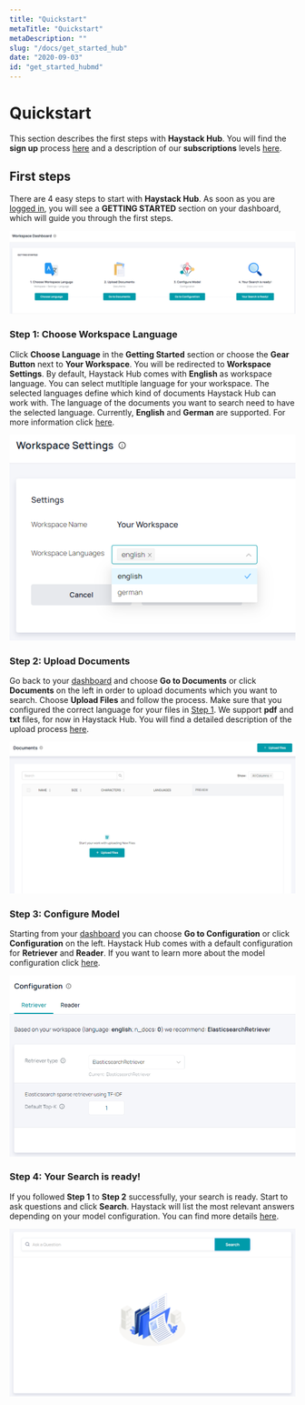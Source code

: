 ```yaml
---
title: "Quickstart"
metaTitle: "Quickstart"
metaDescription: ""
slug: "/docs/get_started_hub"
date: "2020-09-03"
id: "get_started_hubmd"
---
```


# Quickstart

This section describes the first steps with **Haystack Hub**. You will find the **sign up** process [here](/docs_hub/signup_free_hubmd) and a description of our **subscriptions** levels [here](/docs_hub/signup_hubmd).

## First steps

There are 4 easy steps to start with **Haystack Hub**. As soon as you are [logged in](https://app.haystack-hub.com/), you will see a **GETTING STARTED** section on your dashboard, which will guide you through the first steps.

![image](../img/HaystackHub_gettingstarted.png)

### Step 1: Choose Workspace Language

Click **Choose Language** in the **Getting Started** section or choose the **Gear Button** next to **Your Workspace**. You will be redirected to **Workspace Settings**. By default, Haystack Hub comes with **English** as workspace language. You can select mutltiple language for your workspace. The selected languages define which kind of documents Haystack Hub can work with. The language of the documents you want to search need to have the selected language. Currently, **English** and **German** are supported. For more information click [here](/docs_hub/conf_workspace_hubmd).

![image](../img/HaystackHub_workspacelanguage.png)

### Step 2: Upload Documents

Go back to your [dashboard](https://app.haystack-hub.com/dashboard) and choose **Go to Documents** or click **Documents** on the left in order to upload documents which you want to search. Choose **Upload Files** and follow the process. Make sure that you configured the correct language for your files in [Step 1](/docs_hub/get_started_hubmd#Step-1-Choose-Workspace-Languge). We support **pdf** and **txt** files, for now in Haystack Hub. You will find a detailed description of the upload process [here](/docs_hub/upload_documents_hubmd).

![image](../img/HaystackHub_uploaddocuments_.png)


### Step 3: Configure Model

Starting from your [dashboard](https://app.haystack-hub.com/dashboard) you can choose **Go to Configuration** or click **Configuration** on the left. Haystack Hub comes with a default configuration for **Retriever** and **Reader**. If you want to learn more about the model configuration click [here](/docs_hub/conf_model_hubmd).

![image](../img/HaystackHub_confmodel_.png)

### Step 4: Your Search is ready!

If you followed **Step 1** to **Step 2** successfully, your search is ready. Start to ask questions and click **Search**. Haystack will list the most relevant answers depending on your model configuration. You can find more details [here](/docs_hub/search_hubmd).

![image](../img/HaystackHub_search_.png)